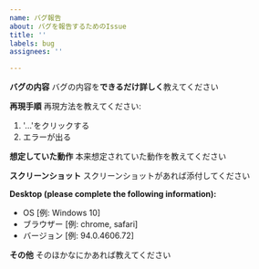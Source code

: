 ```yaml
---
name: バグ報告
about: バグを報告するためのIssue
title: ''
labels: bug
assignees: ''

---
```


**バグの内容**
バグの内容を**できるだけ詳しく**教えてください

**再現手順**
再現方法を教えてください:
1. '...'をクリックする
4. エラーが出る

**想定していた動作**
本来想定されていた動作を教えてください

**スクリーンショット**
スクリーンショットがあれば添付してください

**Desktop (please complete the following information):**
 - OS [例: Windows 10]
 - ブラウザー [例: chrome, safari]
 - バージョン [例: 94.0.4606.72]

**その他**
そのほかなにかあれば教えてください
